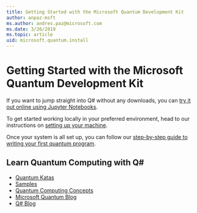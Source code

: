 ```yaml
---
title: Getting Started with the Microsoft Quantum Development Kit
author: anpaz-msft
ms.author: andres.paz@microsoft.com 
ms.date: 3/26/2019
ms.topic: article
uid: microsoft.quantum.install
---
```


# Getting Started with the Microsoft Quantum Development Kit #

If you want to jump straight into Q# without any downloads, you can [try it out online using Jupyter Notebooks](xref:microsoft.quantum.install.tryqonline). 
 
To get started working locally in your preferred environment, head to our instructions on [setting up your machine](xref:microsoft.quantum.install.setup). 
 
Once your system is all set up, you can follow our [step-by-step guide to writing your first quantum program](xref:microsoft.quantum.write-program).


## Learn Quantum Computing with Q# ##

* [Quantum Katas](https://github.com/Microsoft/QuantumKatas)
* [Samples](https://github.com/Microsoft/Quantum)
* [Quantum Computing Concepts](xref:microsoft.quantum.concepts.intro)
* [Microsoft Quantum Blog](https://cloudblogs.microsoft.com/quantum/?ext)
* [Q# Blog](https://devblogs.microsoft.com/qsharp/)


